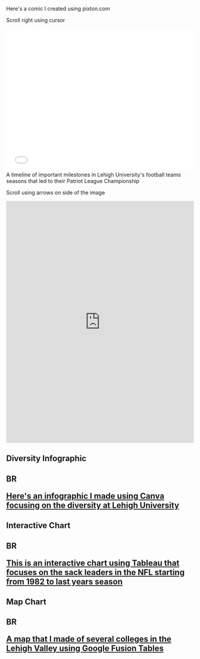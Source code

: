 Here's a comic I created using pixton.com

Scroll right using cursor
<iframe src="//www.pixton.com/embed/p0rdc9lg" frameborder="0" width="100%" height="384" allowfullscreen></iframe>  
A timeline of important milestones in Lehigh University's football teams seasons that led to their Patriot League Championship

Scroll using arrows on side of the image
<iframe src='https://cdn.knightlab.com/libs/timeline3/latest/embed/index.html?source=1BCU8P9pg2aeyO6OGvVkBiXk7HmsSsZEsjGy2nlwDRcI&font=Default&lang=en&initial_zoom=2&height=650' width='100%' height='650' webkitallowfullscreen mozallowfullscreen allowfullscreen frameborder='0'></iframe>


<h2>Diversity Infographic<h2>
BR

[Here's an infographic I made using Canva focusing on the diversity at Lehigh University](https://julianlynn.github.io/lehighdiversity.html)



<h2>Interactive Chart<h2>
BR

[This is an interactive chart using Tableau that focuses on the sack leaders in the NFL starting from 1982 to last years season](https://julianlynn.github.io/sackleaders.html)



<h2>Map Chart<h2>
BR

[A map that I made of several colleges in the Lehigh Valley using Google Fusion Tables](https://julianlynn.github.io/map.html)

